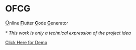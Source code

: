 # OFCG
<u><big>O</big></u>nline <b><u>F</u></b>lutter <b><u>C</u></b>ode <b><u>G</u></b>enerator

<i>* This work is only a technical expression of the project idea</i>

<a href="https://sujanavan.github.io/ofcg" >Click Here for Demo</a>
